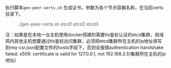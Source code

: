 
执行脚本`gen-peer-serts.sh` 生成证书，参数为各个节点容器名称，在当前certs目录下。

> ./gen-peer-certs.sh etcd1 etcd2 etcd3

注：如果是在本地一台主机使用docker搭建的需要tls鉴权认证的etcd集群，局域网内其他主机想要通过tls鉴权访问集群，必须把etcd集群所在主机的ip地址填写到req-csr.json配置文件的hosts字段下，否则会报错authentication handshake failed: x509: certificate is valid for 127.0.0.1, not 192.168.3.5(集群所在主机的ip地址)
